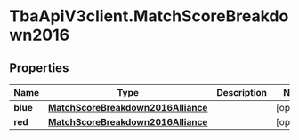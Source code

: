 # TbaApiV3client.MatchScoreBreakdown2016

## Properties

Name | Type | Description | Notes
------------ | ------------- | ------------- | -------------
**blue** | [**MatchScoreBreakdown2016Alliance**](MatchScoreBreakdown2016Alliance.md) |  | [optional] 
**red** | [**MatchScoreBreakdown2016Alliance**](MatchScoreBreakdown2016Alliance.md) |  | [optional] 


